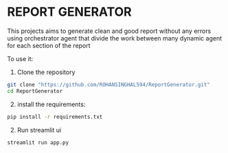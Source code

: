 # REPORT GENERATOR

This projects aims to generate clean and good report without any errors using orchestrator agent that divide the work between many dynamic agent for each section of the report

To use it:
1) Clone the repository 


```bash
git clone "https://github.com/ROHANSINGHAL594/ReportGenerator.git"
cd ReportGenerator
```
2) install the requirements:
```bash
pip install -r requirements.txt
```
2) Run streamlit ui

```bash
streamlit run app.py
```








